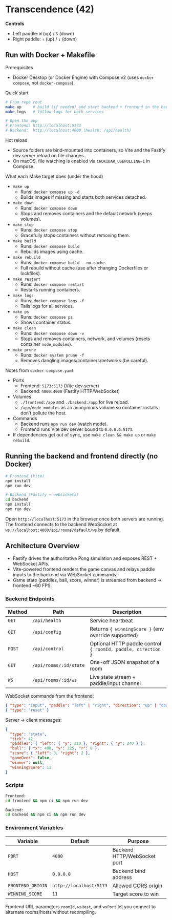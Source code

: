 # Transcendence (42)

**Controls**

- Left paddle: `W` (up) / `S` (down)
- Right paddle: `↑` (up) / `↓` (down)

## Run with Docker + Makefile

Prerequisites

- Docker Desktop (or Docker Engine) with Compose v2 (uses `docker compose`, not `docker-compose`).

Quick start

```bash
# From repo root
make up     # build (if needed) and start backend + frontend in the background
make logs   # follow logs for both services

# Open the app
# Frontend: http://localhost:5173
# Backend:  http://localhost:4000 (health: /api/health)
```

Hot reload

- Source folders are bind-mounted into containers, so Vite and the Fastify dev server reload on file changes.
- On macOS, file watching is enabled via `CHOKIDAR_USEPOLLING=1` in Compose.

What each Make target does (under the hood)

- `make up`
  - Runs: `docker compose up -d`
  - Builds images if missing and starts both services detached.
- `make down`
  - Runs: `docker compose down`
  - Stops and removes containers and the default network (keeps volumes).
- `make stop`
  - Runs: `docker compose stop`
  - Gracefully stops containers without removing them.
- `make build`
  - Runs: `docker compose build`
  - Rebuilds images using cache.
- `make rebuild`
  - Runs: `docker compose build --no-cache`
  - Full rebuild without cache (use after changing Dockerfiles or lockfiles).
- `make restart`
  - Runs: `docker compose restart`
  - Restarts running containers.
- `make logs`
  - Runs: `docker compose logs -f`
  - Tails logs for all services.
- `make ps`
  - Runs: `docker compose ps`
  - Shows container status.
- `make clean`
  - Runs: `docker compose down -v`
  - Stops and removes containers, network, and volumes (resets container `node_modules`).
- `make prune`
  - Runs: `docker system prune -f`
  - Removes dangling images/containers/networks (be careful).

Notes from `docker-compose.yaml`

- Ports
  - Frontend: `5173:5173` (Vite dev server)
  - Backend: `4000:4000` (Fastify HTTP/WebSocket)
- Volumes
  - `./frontend:/app` and `./backend:/app` for live reload.
  - `/app/node_modules` as an anonymous volume so container installs don’t pollute the host.
- Commands
  - Backend runs `npm run dev` (watch mode).
  - Frontend runs Vite dev server bound to `0.0.0.0:5173`.
- If dependencies get out of sync, use `make clean && make up` or `make rebuild`.

## Running the backend and frontend directly (no Docker)

```bash
# Frontend (Vite)
npm install
npm run dev

# Backend (Fastify + websockets)
cd backend
npm install
npm run dev
```

Open `http://localhost:5173` in the browser once both servers are running. The frontend connects to the backend WebSocket at `ws://localhost:4000/api/rooms/default/ws` by default.

## Architecture Overview

- Fastify drives the authoritative Pong simulation and exposes REST + WebSocket APIs.
- Vite-powered frontend renders the game canvas and relays paddle inputs to the backend via WebSocket commands.
- Game state (paddles, ball, score, winner) is streamed from backend → frontend ~60 FPS.

### Backend Endpoints

| Method | Path                   | Description                                                  |
| ------ | ---------------------- | ------------------------------------------------------------ |
| `GET`  | `/api/health`          | Service heartbeat                                            |
| `GET`  | `/api/config`          | Returns `{ winningScore }` (env override supported)          |
| `POST` | `/api/control`         | Optional HTTP paddle control `{ roomId, paddle, direction }` |
| `GET`  | `/api/rooms/:id/state` | One-off JSON snapshot of a room                              |
| `WS`   | `/api/rooms/:id/ws`    | Live state stream + paddle/input channel                     |

WebSocket commands from the frontend:

```json
{ "type": "input", "paddle": "left" | "right", "direction": "up" | "down" | "stop" }
{ "type": "reset" }
```

Server → client messages:

```json
{
  "type": "state",
  "tick": 42,
  "paddles": { "left": { "y": 210 }, "right": { "y": 240 } },
  "ball": { "x": 400, "y": 225, "r": 8 },
  "score": { "left": 3, "right": 2 },
  "gameOver": false,
  "winner": null,
  "winningScore": 11
}
```

### Scripts

```bash
Frontend:
cd frontend && npm ci && npm run dev

Backend:
cd backend && npm ci && npm run dev
```

### Environment Variables

| Variable          | Default                 | Purpose                     |
| ----------------- | ----------------------- | --------------------------- |
| `PORT`            | `4000`                  | Backend HTTP/WebSocket port |
| `HOST`            | `0.0.0.0`               | Backend bind address        |
| `FRONTEND_ORIGIN` | `http://localhost:5173` | Allowed CORS origin         |
| `WINNING_SCORE`   | `11`                    | Target score to win         |

Frontend URL parameters `roomId`, `wsHost`, and `wsPort` let you connect to alternate rooms/hosts without recompiling.
